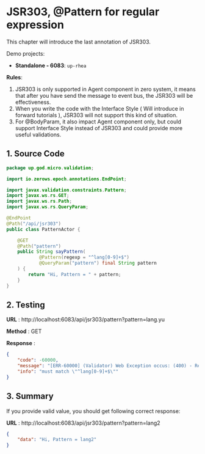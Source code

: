 # JSR303, @Pattern for regular expression

This chapter will introduce the last annotation of JSR303.

Demo projects:

* **Standalone - 6083**: `up-rhea`

**Rules**:

1. JSR303 is only supported in Agent component in zero system, it means that after you have send the message to event
   bus, the JSR303 will be effectiveness.
2. When you write the code with the Interface Style \( Will introduce in forward tutorials \), JSR303 will not support
   this kind of situation.
3. For @BodyParam, it also impact Agent component only, but could support Interface Style instead of JSR303 and could
   provide more useful validations.

## 1. Source Code

```java
package up.god.micro.validation;

import io.zerows.epoch.annotations.EndPoint;

import javax.validation.constraints.Pattern;
import javax.ws.rs.GET;
import javax.ws.rs.Path;
import javax.ws.rs.QueryParam;

@EndPoint
@Path("/api/jsr303")
public class PatternActor {

    @GET
    @Path("pattern")
    public String sayPattern(
            @Pattern(regexp = "^lang[0-9]+$")
            @QueryParam("pattern") final String pattern
    ) {
        return "Hi, Pattern = " + pattern;
    }
}
```

## 2. Testing

**URL** : http://localhost:6083/api/jsr303/pattern?pattern=lang.yu

**Method** : GET

**Response** :

```json
{
    "code": -60000,
    "message": "[ERR-60000] (Validator) Web Exception occus: (400) - Request validation handler, class = class up.god.micro.validation.PatternActor, method = public java.lang.String up.god.micro.validation.PatternActor.sayPattern(java.lang.String), message = must match \"^lang[0-9]+$\".",
    "info": "must match \"^lang[0-9]+$\""
}
```

## 3. Summary

If you provide valid value, you should get following correct response:

**URL** : http://localhost:6083/api/jsr303/pattern?pattern=lang2

```json
{
    "data": "Hi, Pattern = lang2"
}
```



